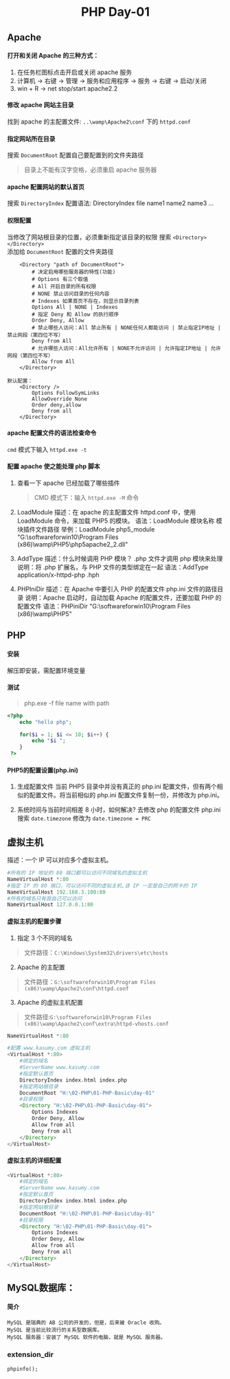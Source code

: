 # <center>PHP Day-01</cener>

## Apache

#### 打开和关闭 Apache 的三种方式：

1. 在任务栏图标点击开启或关闭 apache 服务
2. 计算机 -> 右键 -> 管理 -> 服务和应用程序 -> 服务 -> 右键 -> 启动/关闭
3. win + R -> net stop/start apache2.2

#### 修改 apache 网站主目录

找到 apache 的主配置文件:  `..\wamp\Apache2\conf` 下的 `httpd.conf` 

#### 指定网站所在目录

搜索 `DocumentRoot` 配置自己要配置到的文件夹路径

> 目录上不能有汉字空格，必须重启 apache 服务器

#### apache 配置网站的默认首页

搜索 `DirectoryIndex` 配置语法: DirectoryIndex file name1 name2 name3 ...

#### 权限配置

当修改了网站根目录的位置，必须重新指定该目录的权限
搜索 `<Directory></Directory>`   
添加给 `DocumentRoot` 配置的文件夹路径 

```
	<Directory "path of DocumentRoot">
		# 决定启用哪些服务器的特性(功能)
		# Options 有三个取值
		# All 开启目录的所有权限
		# NONE 禁止访问目录的任何内容
		# Indexes 如果首页不存在，则显示目录列表
		Options All | NONE | Indexes
		# 指定 Deny 和 Allow 的执行顺序
		Order Deny, Allow
		# 禁止哪些人访问：All 禁止所有 | NONE任何人都能访问 | 禁止指定IP地址 | 禁止网段（第四位不写）
		Deny from All
		# 允许哪些人访问：All允许所有 | NONE不允许访问 | 允许指定IP地址 | 允许网段（第四位不写）
		Allow from All
	</Directory>
```
```	
默认配置：
	<Directory />
	    Options FollowSymLinks
	    AllowOverride None
	    Order deny,allow
	    Deny from all
	</Directory>
```

#### apache 配置文件的语法检查命令

`cmd` 模式下输入 `httpd.exe -t`

#### 配置 apache 使之能处理 php 脚本

1. 查看一下 apache 已经加载了哪些插件
	> CMD 模式下：输入 `httpd.exe -M` 命令
 
2. LoadModule
	描述：在 apache 的主配置文件 httpd.conf 中，使用 LoadModule 命令，来加载 PHP5 的模块。
	语法：LoadModule 模块名称 模块插件文件路径
	举例：LoadModule php5_module "G:\softwareforwin10\Program Files (x86)\wamp\PHP5\php5apache2_2.dll"

3. AddType
	描述：什么时候调用 PHP 模块？ .php 文件才调用 php 模块来处理
	说明：将 .php 扩展名，与 PHP 文件的类型绑定在一起
	语法：AddType application/x-httpd-php .hph

4. PHPIniDir
	描述：在 Apache 中要引入 PHP 的配置文件 php.ini 文件的路径目录
	说明：Apache 启动时，自动加载 Apache 的配置文件，还要加载 PHP 的配置文件
	语法：PHPiniDir "G:\softwareforwin10\Program Files (x86)\wamp\PHP5"




## PHP

#### 安装

解压即安装，需配置环境变量

#### 测试

> php.exe -f file name with path

```php
<?php 
	echo "hello php";

	for($i = 1; $i <= 10; $i++) {
		echo "$i ";
	}
 ?>
```

#### PHP5的配置设置(php.ini)
1. 生成配置文件
	当前 PHP5 目录中并没有真正的 php.ini 配置文件，但有两个相似的配置文件。将当前相似的 php.ini 配置文件复制一份，并修改为 php.ini。

2. 系统时间与当前时间相差 8 小时，如何解决?
	去修改 php 的配置文件 php.ini
	搜索 `date.timezone` 修改为 `date.timezone = PRC`




## 虚拟主机

描述：一个 IP 可以对应多个虚拟主机。

```php
#所有的 IP 地址的 80 端口都可以访问不同域名的虚拟主机
NameVirtualHost *:80
#指定 IP 的 80 端口，可以访问不同的虚拟主机,该 IP 一定是自己的网卡的 IP
NameVirtualHost 192.168.3.100:80
#所有的域名只有我自己可以访问
NameVirtualHost 127.0.0.1:80
```

#### 虚拟主机的配置步骤

1. 指定 3 个不同的域名 
> 文件路径：`C:\Windows\System32\drivers\etc\hosts`

2. Apache 的主配置 
> 文件路径：`G:\softwareforwin10\Program Files (x86)\wamp\Apache2\conf\httpd.conf`

3. Apache 的虚拟主机配置
> 文件路径:`G:\softwareforwin10\Program Files (x86)\wamp\Apache2\conf\extra\httpd-vhosts.conf`

```php
NameVirtualHost *:80

#配置 www.kasumy.com 虚拟主机
<VirtualHost *:80>
	#绑定的域名
	#ServerName www.kasumy.com
	#指定默认首页
	DirectoryIndex index.html index.php
	#指定网站根目录
	DocumentRoot "H:\02-PHP\01-PHP-Basic\day-01"
	#目录权限
	<Directory "H:\02-PHP\01-PHP-Basic\day-01">
		Options Indexes
		Order Deny, Allow
		Allow from all
		Deny from all
	</Directory>
</VirtualHost>
```

#### 虚拟主机的详细配置

```php
<VirtualHost *:80>
	#绑定的域名
	#ServerName www.kasumy.com
	#指定默认首页
	DirectoryIndex index.html index.php
	#指定网站根目录
	DocumentRoot "H:\02-PHP\01-PHP-Basic\day-01"
	#目录权限
	<Directory "H:\02-PHP\01-PHP-Basic\day-01">
		Options Indexes
		Order Deny, Allow
		Allow from all
		Deny from all
	</Directory>
</VirtualHost>
```




## MySQL数据库：

#### 简介

	MySQL 是瑞典的 AB 公司的开发的，但是，后来被 Oracle 收购。
	MySQL 是当前比较流行的关系型数据库。
	MySQL 服务器：安装了 MySQL 软件的电脑，就是 MySQL 服务器。

### extension_dir
	phpinfo();

